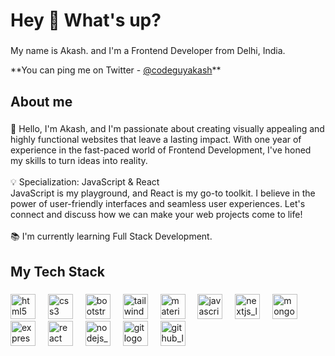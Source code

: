 <h1 align="left">Hey 👋 What's up?</h1>

###

<p align="left">My name is Akash. and I'm a Frontend Developer from Delhi, India.</p>
**You can ping me on Twitter - <a href="https://twitter.com/codeguyakash">@codeguyakash</a>**

###

<h2 align="left">About me</h2>

###

<p align="left">👋 Hello, I'm Akash, and I'm passionate about creating visually appealing and highly functional websites that leave a lasting impact. With one year of experience in the fast-paced world of Frontend Development, I've honed my skills to turn ideas into reality.<br><br>💡 Specialization: JavaScript & React<br>JavaScript is my playground, and React is my go-to toolkit. I believe in the power of user-friendly interfaces and seamless user experiences. Let's connect and discuss how we can make your web projects come to life!<br><br>📚 I'm currently learning Full Stack Development.</p>

###

<h2 align="left">My Tech Stack</h2>

###

<div align="left">
  <img src="https://cdn.jsdelivr.net/gh/devicons/devicon/icons/html5/html5-original.svg" height="40" alt="html5 logo"  />
  <img width="12" />
  <img src="https://cdn.jsdelivr.net/gh/devicons/devicon/icons/css3/css3-original.svg" height="40" alt="css3 logo"  />
  <img width="12" />
  <img src="https://cdn.jsdelivr.net/gh/devicons/devicon/icons/bootstrap/bootstrap-original.svg" height="40" alt="bootstrap_logo"  />
  <img width="12" />
  <img src="https://cdn.simpleicons.org/tailwindcss/06B6D4" height="40" alt="tailwindcss_logo"  />
  <img width="12" />
  <img src="https://cdn.simpleicons.org/mui/007FFF" height="40" alt="materialui_logo"  />
  <img width="12" />
  <img src="https://cdn.jsdelivr.net/gh/devicons/devicon/icons/javascript/javascript-original.svg" height="40" alt="javascript_logo"  />
  <img width="12" />
  <img src="https://cdn.jsdelivr.net/gh/devicons/devicon/icons/nextjs/nextjs-original.svg" height="40" alt="nextjs_logo"  />
  <img width="12" />
  <img src="https://skillicons.dev/icons?i=mongodb" height="40" alt="mongodb_logo"  />
  <img width="12" />
  <img src="https://skillicons.dev/icons?i=express" height="40" alt="express logo"  />
  <img width="12" />
  <img src="https://cdn.jsdelivr.net/gh/devicons/devicon/icons/react/react-original.svg" height="40" alt="react logo"  />
  <img width="12" />
  <img src="https://cdn.jsdelivr.net/gh/devicons/devicon/icons/nodejs/nodejs-original.svg" height="40" alt="nodejs_logo"  />
  <img width="12" />
  <img src="https://cdn.jsdelivr.net/gh/devicons/devicon/icons/git/git-original.svg" height="40" alt="git logo"  />
  <img width="12" />
  <img src="https://skillicons.dev/icons?i=github" height="40" alt="github_logo"  />
</div>

###
